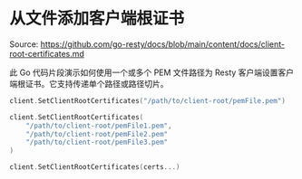 # 从文件添加客户端根证书

Source: https://github.com/go-resty/docs/blob/main/content/docs/client-root-certificates.md

此 Go 代码片段演示如何使用一个或多个 PEM 文件路径为 Resty 客户端设置客户端根证书。它支持传递单个路径或路径切片。

```go
client.SetClientRootCertificates("/path/to/client-root/pemFile.pem")

client.SetClientRootCertificates(
    "/path/to/client-root/pemFile1.pem",
    "/path/to/client-root/pemFile2.pem"
    "/path/to/client-root/pemFile3.pem"
)

client.SetClientRootCertificates(certs...)
```